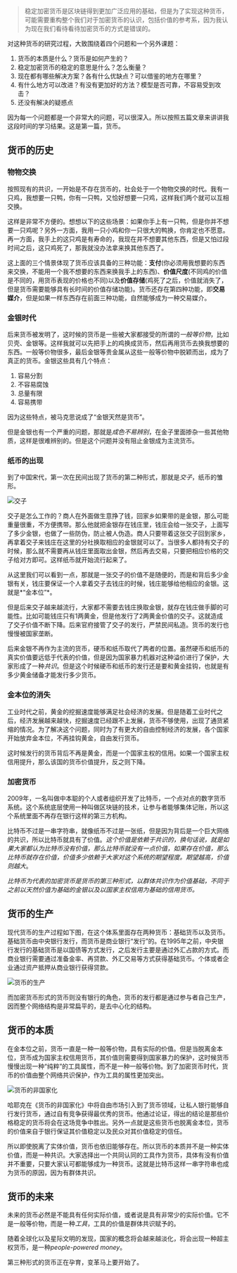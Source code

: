 > 稳定加密货币是区块链得到更加广泛应用的基础，但是为了实现这种货币，可能需要重构整个我们对于加密货币的认识，包括价值的参考系，因为我认为现在我们看待看待加密货币的方式是错误的。

对这种货币的研究过程，大致围绕着四个问题和一个另外课题：

1. 货币的本质是什么？货币是如何产生的？
2. 稳定加密货币的稳定的意思是什么？怎么衡量？
3. 现在都有哪些解决方案？各有什么优缺点？可以借鉴的地方在哪里？
4. 有什么地方可以改进？有没有更加好的方法？模型是否可靠，不容易受到攻击？
5. 还没有解决的疑惑点

因为每一个问题都是一个非常大的问题，可以很深入。所以按照五篇文章来讲讲我这段时间的学习结果。这是第一篇，货币。

## 货币的历史

### 物物交换

按照现有的共识，一开始是不存在货币的，社会处于一个物物交换的时代。我有一只鸡，我想要一只鸭，你有一只鸭，又恰好想要一只鸡，这样我们两个就可以互相交换。

这样是非常不方便的。想想以下的这些场景：如果你手上有一只鸭，但是你并不想要一只鸡呢？另外一方面，我用一只小鸡和你一只很大的鸭换，你肯定也不愿意。再一方面，我手上的这只鸡是有寿命的，我现在并不想要其他东西，但是又怕过段时间之后，这只鸡死了，那我就没办法拿来换其他东西了。

这上面的三个情景体现了货币应该具备的三种功能：**支付**(你必须用我想要的东西来交换，不能用一个我不想要的东西来换我手上的东西)、**价值尺度**(不同鸡的价值是不同的，用货币表现的价格也不同)以及**价值存储**(鸡死了之后，价值就消失了，但是货币需要能够具有长时间的价值存储功能)。货币还存在第四种功能，即**交易媒介**，但是如果一样东西存在前面三种功能，自然能够成为一种交易媒介。

### 金银时代

后来货币被发明了，这时候的货币是一些被大家都接受的所谓的*一般等价物*，比如贝壳、金银等。这样我就可以先把手上的鸡换成货币，然后再用货币去换我想要的东西。一般等价物很多，最后金银等贵金属从这些一般等价物中脱颖而出，成为了真正的货币。金银这些具有几个特点：

1. 容易分割
2. 不容易腐蚀
3. 总量有限
4. 容易携带

因为这些特点，被马克思说成了“金银天然是货币”。

但是金银也有一个严重的问题，那就是*成色不易辨别*，在金子里面掺杂一些其他物质，这样是很难辨别的。但是这个问题并没有阻止金银成为主流货币。

### 纸币的出现

到了中国宋代，第一次在民间出现了货币的第二种形式，那就是*交子*，纸币的雏形。

![交子](https://ws4.sinaimg.cn/large/006tNc79gy1fp1zi0w4eqj308k0ex0v9.jpg)

交子是怎么工作的？商人在外面做生意挣了钱，回家乡如果带的是金银，那么可能重量很重，不方便携带。那么他就把金银存在钱庄里，钱庄会给一张交子，上面写了多少金银，也做了一些防伪，防止被人伪造。商人只要带着这张交子回到家乡，再拿着交子来钱庄在这里的分社换取相应的金银就可以了。当很多人都持有交子的时候，那么就不需要再从钱庄里面取出金银，然后再去交易，只要把相应价格的交子给对方即可。这样纸币就开始流行起来了。

从这里我们可以看到一点，那就是一张交子的价值不是随便的，而是和背后多少金银有关，钱庄要保证一个人拿着交子去钱庄的时候，钱庄能够给他相应的金银。这就是*“金本位”*。

但是后来交子越来越流行，大家都不需要去钱庄换取金银，就存在钱庄做手脚的可能性。比如可能钱庄只有1两黄金，但是他发行了2两黄金价值的交子。这就造成了交子价值不断下降。后来官府接管了交子的发行，严禁民间私造。货币的发行也慢慢被国家垄断。

后来金银不再作为主流的货币，硬币和纸币取代了两者的位置。虽然硬币和纸币的真实价值要远低于代表的价值，但是因为国家暴力机器对这种溢价进行了保护，大家形成了一种*共识*。但是这个时候硬币和纸币的发行还是要和黄金挂钩，也就是有多少黄金储备才能发行多少货币。

### 金本位的消失

工业时代之前，黄金的挖掘速度能够满足社会经济的发展。但是随着工业时代之后，经济发展越来越快，挖掘速度已经跟不上发展，货币不够使用，出现了通货紧缩的情况。为了解决这个问题，同时为了有更大的自由控制经济的发展，各个国家开始放弃金本位，不再挂钩黄金，自由发行货币。

这时候发行的货币背后不再是黄金，而是一个国家主权的信用。如果一个国家主权信用提升，那么该国的货币价值提升，反之则下降。

### 加密货币

2009年，一名叫做中本聪的个人或者组织开发了比特币，一个点对点的数字货币系统。这个系统底层使用一种叫做区块链的技术，让参与者能够集体记账，所以这个系统里面不再存在银行这样的第三方机构。

比特币不过是一串字符串，就像纸币不过是一张纸，但是因为背后是一个巨大网络的共识，所以比特币就具有了价值。*这个价值是依赖于共识的，换句话说，就是如果大家都认为比特币没有价值，那么比特币就没有一点价值，如果存在价值，那么比特币就存在价值，价值多少依赖于大家对这个系统的期望程度。期望越高，价值则越大*。

*比特币为代表的加密货币是货币的第三种形式，以群体共识作为价值基础，不同于之前以天然价值为基础的金银以及以国家主权信用为基础的信用货币。*

## 货币的生产

现代货币的生产过程如下图，在这个体系里面存在两种货币：基础货币以及货币。基础货币由中央银行发行，而货币是商业银行“发行”的。在1995年之前，中央银行发行的基础货币是以国债等方式发行，之后发行主要是通过外汇占款的方式。而商业银行需要通过准备金率、再贷款、外汇交易等方式获得基础货币。个体或者企业通过资产抵押从商业银行获得贷款。

![货币的生产](https://ws2.sinaimg.cn/large/006tKfTcgy1fp367jyv1ej30l70eyq4h.jpg)

而加密货币形式的货币则没有银行的角色，货币的发行都是通过参与者自己生产，因而整个网络结构是非常扁平的，是去中心化的结构。

## 货币的本质

在金本位之前，货币一直是一种一般等价物，具有实际的价值。但是当脱离金本位，货币成为国家主权信用货币，其价值则需要得到国家暴力的保护，这时候货币慢慢出现一种“纯粹”的工具属性，而不是一种一般等价物。到了加密货币时代，货币的价值由整个网络共识保护，作为工具的属性更加突出。

![货币的非国家化](https://ws1.sinaimg.cn/large/006tKfTcgy1fp3brmf0b6j30bo0fy7bm.jpg)

哈耶克在《货币的非国家化》中将自由市场引入到了货币领域，让私人银行能够自行发行货币，通过自有竞争获得最优秀的货币。他通过论证，得出的结论是那些价格稳定的货币将会在这场竞争中胜出。另外一点就是这些货币也脱离金本位，货币的价值来自于银行保证其价值稳定以及民众对其价值稳定的信任。

所以即使脱离了实体价值，货币也依旧能够存在。所以货币的本质并不是一种实体价值，而是一种共识。大家选择出一个共同认同的工具作为货币，具体有没有价值并不重要，只要大家认可都能够成为一种货币。这就是比特币这样一串字符串也成为货币的原因，因为有群体共识。

## 货币的未来

未来的货币必然是不能具有任何实际价值，或者说是具有非常少的实际价值。它不是一般等价物，而是一种*工具*，工具的价值是群体共识赋予的。

随着全球化以及星际文明的发现，国家的概念将会越来越淡化，将会出现一种超主权货币，是一种*people-powered money*。

第三种形式的货币正在孕育，变革马上要开始了。









